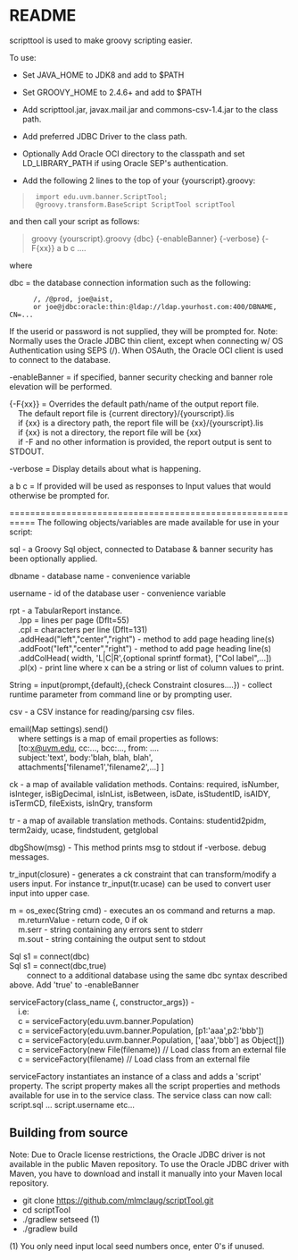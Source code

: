 # README #

scripttool is used to make groovy scripting easier.


To use:
- Set JAVA_HOME to JDK8 and add to $PATH
- Set GROOVY_HOME to 2.4.6+ and add to $PATH
- Add scripttool.jar, javax.mail.jar and commons-csv-1.4.jar to the class path.
- Add preferred JDBC Driver to the class path.
- Optionally Add Oracle OCI directory to the classpath  and set LD_LIBRARY_PATH if using Oracle SEP's authentication.

- Add the following 2 lines to the top of your {yourscript}.groovy:  
>      import edu.uvm.banner.ScriptTool;
>      @groovy.transform.BaseScript ScriptTool scriptTool

and then call your script as follows:

>groovy {yourscript}.groovy {dbc} {-enableBanner} {-verbose} {-F{xx}} a b c ....

where

dbc = the database connection information such as the following: 
~~~~
      /, /@prod, joe@aist, 
      or joe@jdbc:oracle:thin:@ldap://ldap.yourhost.com:400/DBNAME, CN=...
~~~~
If the userid or password is not supplied, they will be prompted for.
Note: Normally uses the Oracle JDBC thin client, except when 
connecting w/ OS Authentication using SEPS (/). When OSAuth,
the Oracle OCI client is used to connect to the database.

-enableBanner = if specified, banner security checking and banner role 
                elevation will be performed.

{-F{xx}} = Overrides the default path/name of the output report file.  
    &nbsp;&nbsp;&nbsp;&nbsp;The default report file is {current directory}/{yourscript}.lis  
    &nbsp;&nbsp;&nbsp;&nbsp;if {xx} is a directory path, the report file will be {xx}/{yourscript}.lis  
  &nbsp;&nbsp;&nbsp;&nbsp;if {xx} is not a directory, the report file will be {xx}  
  &nbsp;&nbsp;&nbsp;&nbsp;if -F and no other information is provided, the report output is sent to STDOUT.  

-verbose = Display details about what is happening.

a  b c = If provided will be used as responses to Input values that would 
    otherwise be prompted for.

===========================================================
The following objects/variables are made available for use in your script:

sql - a Groovy Sql object, connected to Database & banner security has been 
    optionally applied.

dbname   - database name   - convenience variable

username - id of the database user  - convenience variable

rpt - a TabularReport instance.  
    &nbsp;&nbsp;&nbsp;&nbsp;.lpp = lines per page (Dflt=55)  
    &nbsp;&nbsp;&nbsp;&nbsp;.cpl = characters per line (Dflt=131)  
    &nbsp;&nbsp;&nbsp;&nbsp;.addHead("left","center","right") - method to add page heading line(s)  
    &nbsp;&nbsp;&nbsp;&nbsp;.addFoot("left","center","right") - method to add page heading line(s)  
    &nbsp;&nbsp;&nbsp;&nbsp;.addColHead( width, 'L|C|R',{optional sprintf format}, ["Col label",...])  
    &nbsp;&nbsp;&nbsp;&nbsp;.pl(x) - print line where x can be a string or list of column values to print.  

String = input(prompt,{default},{check Constraint closures....}) - collect runtime parameter from command line or by prompting user.

csv - a CSV instance for reading/parsing csv files.

email(Map settings).send()  
    &nbsp;&nbsp;&nbsp;&nbsp;where settings is a map of email properties as follows:  
    &nbsp;&nbsp;&nbsp;&nbsp;[to:x@uvm.edu, cc:..., bcc:..., from: ....  
    &nbsp;&nbsp;&nbsp;&nbsp;subject:'text', body:'blah, blah, blah',  
    &nbsp;&nbsp;&nbsp;&nbsp;attachments['filename1','filename2',...] ]  

ck       - a map of available validation methods. Contains:
          required, isNumber, isInteger, isBigDecimal, isInList, isBetween, 
          isDate, isStudentID, isAIDY, isTermCD, fileExists, isInQry, transform

tr       - a map of available translation methods. Contains:
          studentid2pidm, term2aidy, ucase, findstudent, getglobal

dbgShow(msg) - This method prints msg to stdout if -verbose. debug messages.

tr_input(closure) - generates a ck constraint that can transform/modify
    a users input. For instance tr_input(tr.ucase) can be used to convert
    user input into upper case.

m = os_exec(String cmd) - executes an os command and returns a map.  
        &nbsp;&nbsp;&nbsp;&nbsp;m.returnValue - return code, 0 if ok  
        &nbsp;&nbsp;&nbsp;&nbsp;m.serr - string containing any errors sent to stderr  
        &nbsp;&nbsp;&nbsp;&nbsp;m.sout - string containing the output sent to stdout  

Sql s1 = connect(dbc)  
Sql s1 = connect(dbc,true)  
         &nbsp;&nbsp;&nbsp;&nbsp;&nbsp;&nbsp;&nbsp;&nbsp;connect to a additional database using the same dbc syntax described above. Add 'true' to -enableBanner  

serviceFactory(class_name {, constructor_args}) -  
&nbsp;&nbsp;&nbsp;&nbsp;i.e:  
&nbsp;&nbsp;&nbsp;&nbsp;c = serviceFactory(edu.uvm.banner.Population)  
&nbsp;&nbsp;&nbsp;&nbsp;c = serviceFactory(edu.uvm.banner.Population, [p1:'aaa',p2:'bbb'])   
&nbsp;&nbsp;&nbsp;&nbsp;c = serviceFactory(edu.uvm.banner.Population, ['aaa','bbb']  as Object[])  
&nbsp;&nbsp;&nbsp;&nbsp;c = serviceFactory(new File(filename))  // Load class from an external file  
&nbsp;&nbsp;&nbsp;&nbsp;c = serviceFactory(filename)   // Load class from an external file  

serviceFactory instantiates an instance of a class and adds a 'script' 
property. The script property makes all the script properties and methods 
available for use in to the service class.
The service class can now call:  script.sql ... script.username  etc...

## Building from source ##

Note: Due to Oracle license restrictions, the Oracle JDBC driver is not available in the public Maven repository. To use the Oracle JDBC driver with Maven, you have to download and install it manually into your Maven local repository.

* git clone https://github.com/mlmclaug/scriptTool.git
* cd scriptTool
* ./gradlew setseed  (1)
* ./gradlew build

(1) You only need input local seed numbers once, enter 0's if unused.